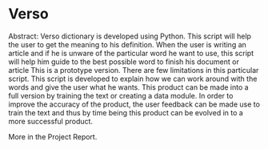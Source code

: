 # Verso

Abstract:
Verso dictionary is developed using Python. This script will help the user to get the meaning to his definition. When the user is writing an article and if he is unware of the particular word he want to use, this script will help him guide to the best possible word to finish his document or article
This is a prototype version. There are few limitations in this particular script. This script is developed to explain how we can work around with the words and give the user what he wants.
This product can be made into a full version by training the text or creating a data module. 
In order to improve the accuracy of the product, the user feedback can be made use to train the text and thus by time being this product can be evolved in to a more successful product.


More in the Project Report.
